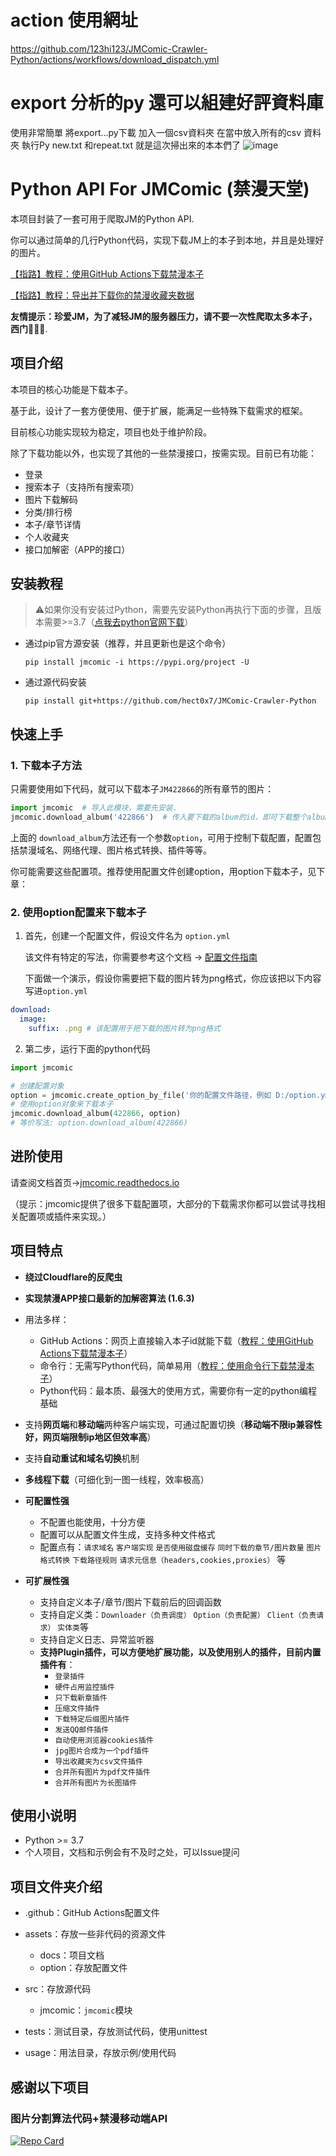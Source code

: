 # action 使用網址
https://github.com/123hi123/JMComic-Crawler-Python/actions/workflows/download_dispatch.yml


# export 分析的py 還可以組建好評資料庫
使用非常簡單
將export...py下載
加入一個csv資料夾
在當中放入所有的csv 資料夾
執行Py
new.txt 和repeat.txt 就是這次掃出來的本本們了
![image](https://github.com/user-attachments/assets/5d6c5b25-6856-4a63-9938-83e44077f7d7)






# Python API For JMComic (禁漫天堂)

本项目封装了一套可用于爬取JM的Python API.

你可以通过简单的几行Python代码，实现下载JM上的本子到本地，并且是处理好的图片。

[【指路】教程：使用GitHub Actions下载禁漫本子](./assets/docs/sources/tutorial/1_github_actions.md)

[【指路】教程：导出并下载你的禁漫收藏夹数据](./assets/docs/sources/tutorial/10_export_favorites.md)

**友情提示：珍爱JM，为了减轻JM的服务器压力，请不要一次性爬取太多本子，西门🙏🙏🙏**.

## 项目介绍

本项目的核心功能是下载本子。

基于此，设计了一套方便使用、便于扩展，能满足一些特殊下载需求的框架。

目前核心功能实现较为稳定，项目也处于维护阶段。

除了下载功能以外，也实现了其他的一些禁漫接口，按需实现。目前已有功能：

- 登录
- 搜索本子（支持所有搜索项）
- 图片下载解码
- 分类/排行榜
- 本子/章节详情
- 个人收藏夹
- 接口加解密（APP的接口）

## 安装教程

> ⚠如果你没有安装过Python，需要先安装Python再执行下面的步骤，且版本需要>=3.7（[点我去python官网下载](https://www.python.org/downloads/)）

* 通过pip官方源安装（推荐，并且更新也是这个命令）

  ```shell
  pip install jmcomic -i https://pypi.org/project -U
  ```
* 通过源代码安装

  ```shell
  pip install git+https://github.com/hect0x7/JMComic-Crawler-Python
  ```

## 快速上手

### 1. 下载本子方法

只需要使用如下代码，就可以下载本子`JM422866`的所有章节的图片：

```python
import jmcomic  # 导入此模块，需要先安装.
jmcomic.download_album('422866')  # 传入要下载的album的id，即可下载整个album到本地.
```

上面的 `download_album`方法还有一个参数`option`，可用于控制下载配置，配置包括禁漫域名、网络代理、图片格式转换、插件等等。

你可能需要这些配置项。推荐使用配置文件创建option，用option下载本子，见下章：

### 2. 使用option配置来下载本子

1. 首先，创建一个配置文件，假设文件名为 `option.yml`

   该文件有特定的写法，你需要参考这个文档 → [配置文件指南](./assets/docs/sources/option_file_syntax.md)

   下面做一个演示，假设你需要把下载的图片转为png格式，你应该把以下内容写进`option.yml`

```yml
download:
  image:
    suffix: .png # 该配置用于把下载的图片转为png格式
```

2. 第二步，运行下面的python代码

```python
import jmcomic

# 创建配置对象
option = jmcomic.create_option_by_file('你的配置文件路径，例如 D:/option.yml')
# 使用option对象来下载本子
jmcomic.download_album(422866, option)
# 等价写法: option.download_album(422866)
```

## 进阶使用

请查阅文档首页→[jmcomic.readthedocs.io](https://jmcomic.readthedocs.io/zh-cn/latest)

（提示：jmcomic提供了很多下载配置项，大部分的下载需求你都可以尝试寻找相关配置项或插件来实现。）

## 项目特点

- **绕过Cloudflare的反爬虫**
- **实现禁漫APP接口最新的加解密算法 (1.6.3)**
- 用法多样：

  - GitHub
    Actions：网页上直接输入本子id就能下载（[教程：使用GitHub Actions下载禁漫本子](./assets/docs/sources/tutorial/1_github_actions.md)）
  - 命令行：无需写Python代码，简单易用（[教程：使用命令行下载禁漫本子](./assets/docs/sources/tutorial/2_command_line.md)）
  - Python代码：最本质、最强大的使用方式，需要你有一定的python编程基础
- 支持**网页端**和**移动端**两种客户端实现，可通过配置切换（**移动端不限ip兼容性好，网页端限制ip地区但效率高**）
- 支持**自动重试和域名切换**机制
- **多线程下载**（可细化到一图一线程，效率极高）
- **可配置性强**

  - 不配置也能使用，十分方便
  - 配置可以从配置文件生成，支持多种文件格式
  - 配置点有：`请求域名` `客户端实现` `是否使用磁盘缓存` `同时下载的章节/图片数量` `图片格式转换` `下载路径规则` `请求元信息（headers,cookies,proxies）`
    等
- **可扩展性强**

  - 支持自定义本子/章节/图片下载前后的回调函数
  - 支持自定义类：`Downloader（负责调度）` `Option（负责配置）` `Client（负责请求）` `实体类`等
  - 支持自定义日志、异常监听器
  - **支持Plugin插件，可以方便地扩展功能，以及使用别人的插件，目前内置插件有**：
    - `登录插件`
    - `硬件占用监控插件`
    - `只下载新章插件`
    - `压缩文件插件`
    - `下载特定后缀图片插件`
    - `发送QQ邮件插件`
    - `自动使用浏览器cookies插件`
    - `jpg图片合成为一个pdf插件`
    - `导出收藏夹为csv文件插件`
    - `合并所有图片为pdf文件插件`
    - `合并所有图片为长图插件`

## 使用小说明

* Python >= 3.7
* 个人项目，文档和示例会有不及时之处，可以Issue提问

## 项目文件夹介绍

* .github：GitHub Actions配置文件
* assets：存放一些非代码的资源文件

  * docs：项目文档
  * option：存放配置文件
* src：存放源代码

  * jmcomic：`jmcomic`模块
* tests：测试目录，存放测试代码，使用unittest
* usage：用法目录，存放示例/使用代码

## 感谢以下项目

### 图片分割算法代码+禁漫移动端API

<a href="https://github.com/tonquer/JMComic-qt">
  <picture>
    <source media="(prefers-color-scheme: dark)" srcset="https://github-readme-stats.vercel.app/api/pin/?username=tonquer&repo=JMComic-qt&theme=radical" />
    <source media="(prefers-color-scheme: light)" srcset="https://github-readme-stats.vercel.app/api/pin/?username=tonquer&repo=JMComic-qt" />
    <img alt="Repo Card" src="https://github-readme-stats.vercel.app/api/pin/?username=tonquer&repo=JMComic-qt" />
  </picture>
</a>
